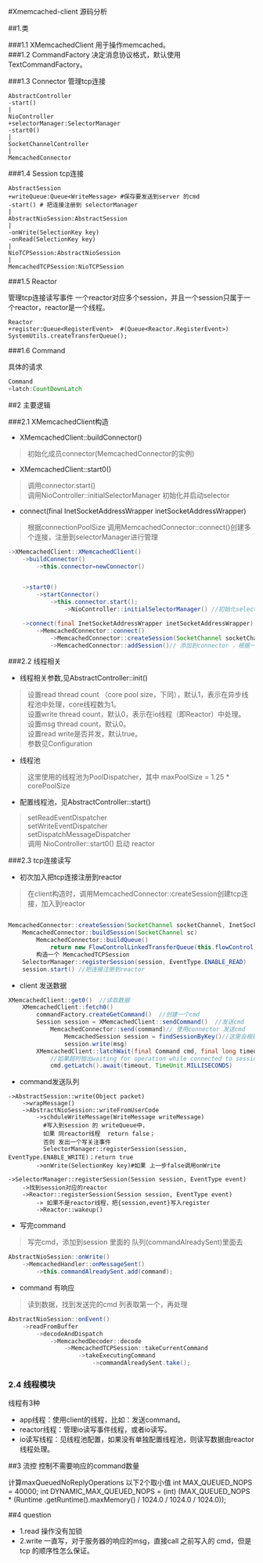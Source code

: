 #Xmemcached-client 源码分析


##1.类

###1.1 XMemcachedClient
用于操作memcached。  
###1.2 CommandFactory
决定消息协议格式，默认使用TextCommandFactory。  

###1.3 Connector
管理tcp连接  

```
AbstractController  
-start()  
|  
NioController  
+selectorManager:SelectorManager  
-start0()  
|  
SocketChannelController  
|  
MemcachedConnector  
```

###1.4 Session 
tcp连接

```
AbstractSession  
+writeQueue:Queue<WriteMessage> #保存要发送到server 的cmd  
-start() # 把连接注册到 selectorManager  
|  
AbstractNioSession:AbstractSession  
|  
-onWrite(SelectionKey key)  
-onRead(SelectionKey key)  
|  
NioTCPSession:AbstractNioSession  
|  
MemcachedTCPSession:NioTCPSession  
```


###1.5  Reactor

管理tcp连接读写事件
一个reactor对应多个session，并且一个session只属于一个reactor，reactor是一个线程。
```
Reactor
+register:Queue<RegisterEvent>  #(Queue<Reactor.RegisterEvent>) SystemUtils.createTransferQueue();

```
###1.6 Command

具体的请求

```java
Command
+latch:CountDownLatch
```

##2 主要逻辑


###2.1 XMemcachedClient构造

*   XMemcachedClient::buildConnector()  
>初始化成员connector(MemcachedConnector的实例)

*   XMemcachedClient::start0()  
>调用connector.start()  
调用NioController::initialSelectorManager 初始化并启动selector

*   connect(final InetSocketAddressWrapper inetSocketAddressWrapper)  
>根据connectionPoolSize 调用MemcachedConnector::connect()创建多个连接，注册到selectorManager进行管理


```java
->XMemcachedClient::XMemcachedClient()
    ->buildConnector()
        ->this.connector=newConnector()


    ->start0()
        ->startConnector()
            ->this.connector.start();
                ->NioController::initialSelectorManager() //初始化selector

    ->connect(final InetSocketAddressWrapper inetSocketAddressWrapper)
        ->MemcachedConnector::connect()
            ->MemcachedConnector::createSession(SocketChannel socketChannel, InetSocketAddressWrapper wrapper)
            ->MemcachedConnector::addSession()// 添加到connector ，根据一致性hash或者其他算法构造某种数据结构，便于根据key进行选择

```


###2.2 线程相关


*  线程相关参数,见AbstractController::init()  
>设置read thread count （core pool size，下同），默认1，表示在异步线程池中处理，core线程数为1。  
>设置write thread count，默认0，表示在io线程（即Reactor）中处理。  
>设置msg thread count，默认0。  
>设置read write是否并发，默认true。  
>参数见Configuration 

*   线程池
>这里使用的线程池为PoolDispatcher，其中 maxPoolSize = 1.25 * corePoolSize

*   配置线程池，见AbstractController::start()  
>setReadEventDispatcher  
>setWriteEventDispatcher  
>setDispatchMessageDispatcher  
>调用 NioController::start0() 启动 reactor  


###2.3 tcp连接读写

*   初次加入把tcp连接注册到reactor  
>在client构造时，调用MemcachedConnector::createSession创建tcp连接，加入到reactor

```java

MemcachedConnector::createSession(SocketChannel socketChannel, InetSocketAddressWrapper wrapper)
    MemcachedConnector::buildSession(SocketChannel sc)
        MemcachedConnector::buildQueue()
            return new FlowControlLinkedTransferQueue(this.flowControl);
        构造一个 MemcachedTCPSession
    SelectorManager::registerSession(session, EventType.ENABLE_READ)
    session.start() //把连接注册到reactor
```

*   client 发送数据

```java
XMemcachedClient::get0()  //读取数据
    XMemcachedClient::fetch0() 
        commandFactory.createGetCommand()  //创建一个cmd
        Session session = XMemcachedClient::sendCommand()  //发送cmd
            MemcachedConnector::send(command)// 使用connector 发送cmd
                MemcachedSession session = findSessionByKey()//这里会根据key查找对应的session
                session.write(msg)
        XMemcachedClient::latchWait(final Command cmd, final long timeout, final Session session)//等待server响应
            //如果超时抛出waiting for operation while connected to session异常
            cmd.getLatch().await(timeout, TimeUnit.MILLISECONDS)
```


*   command发送队列

```
->AbstractSession::write(Object packet)
    ->wrapMessage()
    ->AbstractNioSession::writeFromUserCode
        ->schduleWriteMessage(WriteMessage writeMessage)
          #写入到session 的 writeQueue中，
          如果 同reactor线程  return false；
          否则 发出一个写关注事件 
          SelectorManager::registerSession(session, EventType.ENABLE_WRITE)；return true
        ->onWrite(SelectionKey key)#如果 上一步false调用onWrite
```

```
->SelectorManager::registerSession(Session session, EventType event)
    ->找到session对应的reactor
    ->Reactor::registerSession(Session session, EventType event)
        -> 如果不是reactor线程，把{session,event}写入register
        ->Reactor::wakeup()
```

*   写完command  
>写完cmd，添加到session 里面的 队列(commandAlreadySent)里面去

```java
AbstractNioSession::onWrite()
    ->MemcachedHandler::onMessageSent()
        ->this.commandAlreadySent.add(command);
```

*   command 有响应
>读到数据，找到发送完的cmd 列表取第一个，再处理

```java
AbstractNioSession::onEvent()
    ->readFromBuffer
        ->decodeAndDispatch
            ->MemcachedDecoder::decode
                ->MemcachedTCPSession::takeCurrentCommand
                    ->takeExecutingCommand
                        ->commandAlreadySent.take();
```


### 2.4 线程模块

线程有3种 

*   app线程：使用client的线程，比如：发送command。  
*   reactor线程：管理io读写事件线程，或者io读写。   
*   io读写线程：见线程池配置，如果没有单独配置线程池，则读写数据由reactor线程处理。  

##3 流控
控制不需要响应的command数量

计算maxQueuedNoReplyOperations
以下2个取小值
int MAX_QUEUED_NOPS = 40000;
int DYNAMIC_MAX_QUEUED_NOPS = (int) (MAX_QUEUED_NOPS * (Runtime
            .getRuntime().maxMemory() / 1024.0 / 1024.0 / 1024.0));




##4 question
*   1.read  操作没有加锁
*   2.write 一直写，对于服务器的响应的msg，直接call 之前写入的 cmd，但是tcp 的顺序性怎么保证。


